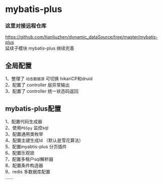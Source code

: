 # mybatis-plus
### 这里对接远程仓库
https://github.com/tianliuzhen/dynamic_dataSource/tree/master/mybatis-plus <br/>
延续子模块 mybatis-plus 继续完善 <br/>
   ## <b>全局配置</b>
1、整理了 `动态数据源` 可切换 hikariCP和druid<br/>
2、配置了 controller 层异常输出<br/>
3、配置了 controller 统一状态码返回<br/>
   ## mybatis-plus配置
1、配置代码生成器<br/>
2、使用`P6Spy` 监控sql<br/>
3、配置通用类枚举<br/>
4、配置主键生成Id （默认是雪花算法）<br/>
5、配置myabtis-plus 分页插件<br/>
6、配置乐观锁<br/>
7、配置多租户sql解析器<br/>
8、配置条件构造器<br/>
9、redis  多数据库配置<br/>
......
